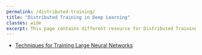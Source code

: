 ```yaml
---
permalink: /distributed-training/
title: "Distributed Training in Deep Learning"
classes: wide
excerpt: This page contains different resource for Distributed Training in Deep Learning
---
```


- [Techniques for Training Large Neural Networks](https://openai.com/blog/techniques-for-training-large-neural-networks/)
